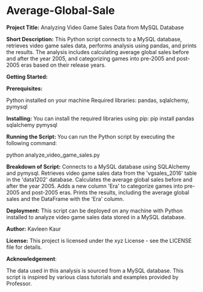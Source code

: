 # Average-Global-Sale
**Project Title:**
Analyzing Video Game Sales Data from MySQL Database

**Short Description:** 
This Python script connects to a MySQL database, retrieves video game sales data, performs analysis using pandas, and prints the results. The analysis includes calculating average global sales before and after the year 2005, and categorizing games into pre-2005 and post-2005 eras based on their release years.

**Getting Started:**

**Prerequisites:**

Python installed on your machine Required libraries: pandas, sqlalchemy, pymysql

**Installing:** 
You can install the required libraries using pip: pip install pandas sqlalchemy pymysql

**Running the Script:** 
You can run the Python script by executing the following command:

python analyze_video_game_sales.py

**Breakdown of Script:**
Connects to a MySQL database using SQLAlchemy and pymysql. Retrieves video game sales data from the 'vgsales_2016' table in the 'data1202' database. Calculates the average global sales before and after the year 2005. Adds a new column 'Era' to categorize games into pre-2005 and post-2005 eras. Prints the results, including the average global sales and the DataFrame with the 'Era' column.

**Deployment:** 
This script can be deployed on any machine with Python installed to analyze video game sales data stored in a MySQL database.

**Author:**
Kavleen Kaur

**License:** 
This project is licensed under the xyz License - see the LICENSE file for details.

**Acknowledgement**:

The data used in this analysis is sourced from a MySQL database. This script is inspired by various class tutorials and examples provided by Professor.
